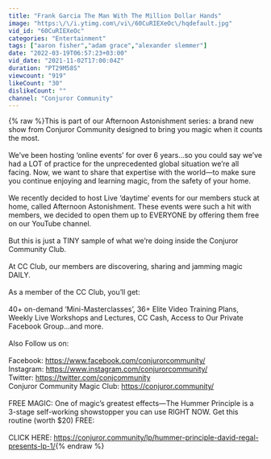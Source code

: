 ```yaml
---
title: "Frank Garcia The Man With The Million Dollar Hands"
image: "https:\/\/i.ytimg.com\/vi\/60CuRIEXeOc\/hqdefault.jpg"
vid_id: "60CuRIEXeOc"
categories: "Entertainment"
tags: ["aaron fisher","adam grace","alexander slemmer"]
date: "2022-03-19T06:57:23+03:00"
vid_date: "2021-11-02T17:00:04Z"
duration: "PT29M58S"
viewcount: "919"
likeCount: "30"
dislikeCount: ""
channel: "Conjuror Community"
---
```

{% raw %}This is part of our Afternoon Astonishment series: a brand new show from Conjuror Community designed to bring you magic when it counts the most. <br /><br />We’ve been hosting ‘online events’ for over 6 years...so you could say we’ve had a LOT of practice for the unprecedented global situation we’re all facing. Now, we want to share that expertise with the world—to make sure you continue enjoying and learning magic, from the safety of your home.  <br /><br />We recently decided to host Live ‘daytime’ events for our members stuck at home, called Afternoon Astonishment. These events were such a hit with members, we decided to open them up to EVERYONE by offering them free on our YouTube channel.<br /><br />But this is just a TINY sample of what we’re doing inside the Conjuror Community Club. <br /><br />At CC Club, our members are discovering, sharing and jamming magic DAILY. <br /><br />As a member of the CC Club, you’ll get:<br /><br />40+ on-demand ‘Mini-Masterclasses’, 36+ Elite Video Training Plans, Weekly Live Workshops and Lectures, CC Cash, Access to Our Private Facebook Group...and more. <br /><br />Also Follow us on:<br /><br />Facebook: <a rel="nofollow" target="blank" href="https://www.facebook.com/conjurorcommunity/">https://www.facebook.com/conjurorcommunity/</a><br />Instagram: <a rel="nofollow" target="blank" href="https://www.instagram.com/conjurorcommunity/">https://www.instagram.com/conjurorcommunity/</a><br />Twitter: <a rel="nofollow" target="blank" href="https://twitter.com/conjcommunity">https://twitter.com/conjcommunity</a><br />Conjuror Community Magic Club: <a rel="nofollow" target="blank" href="https://conjuror.community/">https://conjuror.community/</a><br /><br />FREE MAGIC: One of magic’s greatest effects—The Hummer Principle is a 3-stage self-working showstopper you can use RIGHT NOW. Get this routine (worth $20) FREE:<br /><br />CLICK HERE: <a rel="nofollow" target="blank" href="https://conjuror.community/lp/hummer-principle-david-regal-presents-lp-1/">https://conjuror.community/lp/hummer-principle-david-regal-presents-lp-1/</a>{% endraw %}
